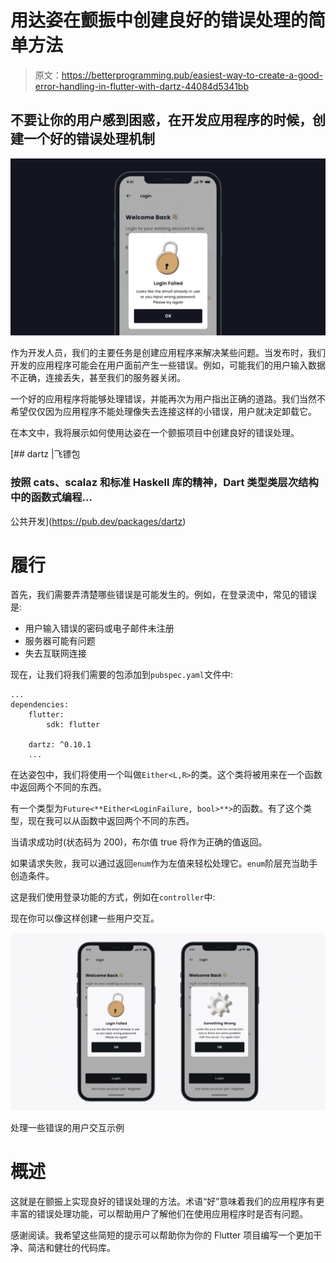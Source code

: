# 用达姿在颤振中创建良好的错误处理的简单方法

> 原文：<https://betterprogramming.pub/easiest-way-to-create-a-good-error-handling-in-flutter-with-dartz-44084d5341bb>

## 不要让你的用户感到困惑，在开发应用程序的时候，创建一个好的错误处理机制

![](img/2c05f2704162ab00992e28e959ab4aa0.png)

作为开发人员，我们的主要任务是创建应用程序来解决某些问题。当发布时，我们开发的应用程序可能会在用户面前产生一些错误。例如，可能我们的用户输入数据不正确，连接丢失，甚至我们的服务器关闭。

一个好的应用程序将能够处理错误，并能再次为用户指出正确的道路。我们当然不希望仅仅因为应用程序不能处理像失去连接这样的小错误，用户就决定卸载它。

在本文中，我将展示如何使用达姿在一个颤振项目中创建良好的错误处理。

[](https://pub.dev/packages/dartz) [## dartz |飞镖包

### 按照 cats、scalaz 和标准 Haskell 库的精神，Dart 类型类层次结构中的函数式编程…

公共开发](https://pub.dev/packages/dartz) 

# 履行

首先，我们需要弄清楚哪些错误是可能发生的。例如，在登录流中，常见的错误是:

*   用户输入错误的密码或电子邮件未注册
*   服务器可能有问题
*   失去互联网连接

现在，让我们将我们需要的包添加到`pubspec.yaml`文件中:

```
...
dependencies:
    flutter:
        sdk: flutter

    dartz: ^0.10.1
    ...
```

在达姿包中，我们将使用一个叫做`Either<L,R>`的类。这个类将被用来在一个函数中返回两个不同的东西。

有一个类型为`Future<**Either<LoginFailure, bool>**>`的函数。有了这个类型，现在我可以从函数中返回两个不同的东西。

当请求成功时(状态码为 200)，布尔值 true 将作为正确的值返回。

如果请求失败，我可以通过返回`enum`作为左值来轻松处理它。`enum`阶层充当助手创造条件。

这是我们使用登录功能的方式，例如在`controller`中:

现在你可以像这样创建一些用户交互。

![](img/7bb7ee8537cf5d12262b4e052e9667af.png)

处理一些错误的用户交互示例

# 概述

这就是在颤振上实现良好的错误处理的方法。术语“好”意味着我们的应用程序有更丰富的错误处理功能，可以帮助用户了解他们在使用应用程序时是否有问题。

感谢阅读。我希望这些简短的提示可以帮助你为你的 Flutter 项目编写一个更加干净、简洁和健壮的代码库。